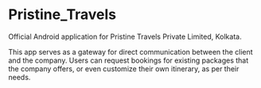 # Pristine_Travels
Official Android application for Pristine Travels Private Limited, Kolkata.

This app serves as a gateway for direct communication between the client and the company. Users can request bookings for existing packages
that the company offers, or even customize their own itinerary, as per their needs.
